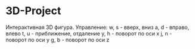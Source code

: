 # 3D-Project
Интерактивная 3D фигура.
Управление:
  w, s - вверх, вниз
  a, d - вправо, влево
  t, u - приближение, отдаление
  y, h - поворот по оси x
  j, n - поворот по оси y
  g, b - поворот по оси z

